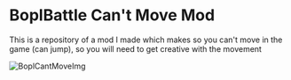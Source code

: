# BoplBattle Can't Move Mod
This is a repository of a mod I made which makes so you can't move in the game (can jump), so you will need to get creative with the movement

![BoplCantMoveImg](https://github.com/user-attachments/assets/a1ec349c-b541-4a2d-a2fa-58f65b196cbb)
